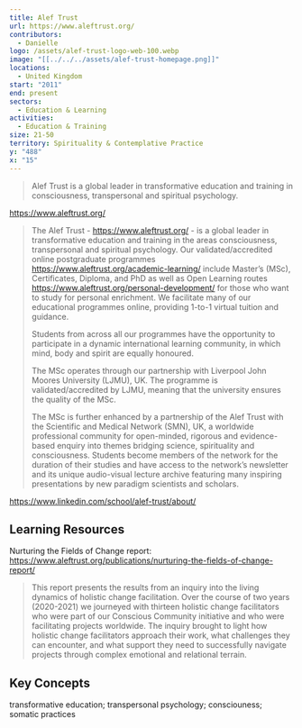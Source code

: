 ```yaml
---
title: Alef Trust
url: https://www.aleftrust.org/
contributors:
  - Danielle
logo: /assets/alef-trust-logo-web-100.webp
image: "[[../../../assets/alef-trust-homepage.png]]"
locations:
  - United Kingdom
start: "2011"
end: present
sectors:
  - Education & Learning
activities:
  - Education & Training
size: 21-50
territory: Spirituality & Contemplative Practice
y: "488"
x: "15"
---
```

> Alef Trust is a global leader in transformative education and training in consciousness, transpersonal and spiritual psychology.​

https://www.aleftrust.org/

> The Alef Trust - https://www.aleftrust.org/ - is a global leader in transformative education and training in the areas consciousness, transpersonal and spiritual psychology.  Our validated/accredited online postgraduate programmes https://www.aleftrust.org/academic-learning/ include Master’s (MSc), Certificates, Diploma,  and PhD as well as Open Learning routes https://www.aleftrust.org/personal-development/ for those who want to study for personal enrichment. We facilitate many of our educational programmes online, providing 1-to-1 virtual tuition and guidance. 
> 
> Students from across all our programmes have the opportunity to participate in a dynamic international learning community, in which mind, body and spirit are equally honoured.
> 
> The MSc operates through our partnership with Liverpool John Moores University (LJMU), UK. The programme is validated/accredited by LJMU, meaning that the university ensures the quality of the MSc.
> 
>  The MSc is further enhanced by a partnership of the Alef Trust with the Scientific and Medical Network (SMN), UK, a worldwide professional community for open-minded, rigorous and evidence-based enquiry into themes bridging science, spirituality and consciousness. Students become members of the network for the duration of their studies and have access to the network’s newsletter and its unique audio-visual lecture archive featuring many inspiring presentations by new paradigm scientists and scholars. 

https://www.linkedin.com/school/alef-trust/about/

## Learning Resources

Nurturing the Fields of Change report: https://www.aleftrust.org/publications/nurturing-the-fields-of-change-report/ 

>This report presents the results from an inquiry into the living dynamics of holistic change facilitation. Over the course of two years (2020-2021) we journeyed with thirteen holistic change facilitators who were part of our Conscious Community initiative and who were facilitating projects worldwide. The inquiry brought to light how holistic change facilitators approach their work, what challenges they can encounter, and what support they need to successfully navigate projects through complex emotional and relational terrain.

## Key Concepts

transformative education; transpersonal psychology; consciouness; somatic practices
